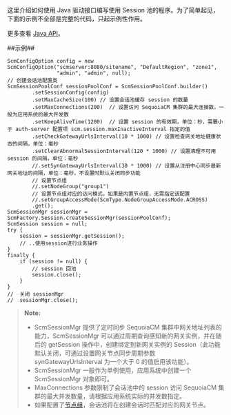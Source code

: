 这里介绍如何使用 Java 驱动接口编写使用 Session  池的程序。为了简单起见，下面的示例不全部是完整的代码，只起示例性作用。
    
更多查看 [Java API][java_api]。

##示例##

```lang-javascript
ScmConfigOption config = new ScmConfigOption("scmserver:8080/sitename", "DefaultRegion", "zone1",
                "admin", "admin", null);
// 创建会话池配置类
ScmSessionPoolConf sessionPoolConf = ScmSessionPoolConf.builder()
        .setSessionConfig(config)
        .setMaxCacheSize(100) // 设置会话池缓存 session 的数量
        .setMaxConnections(200)  // 设置访问 SequoiaCM 集群的最大连接数，一般为应用系统的最大并发数
        .setKeepAliveTime(1200)  // 设置 session 的有效期，单位：秒，需要小于 auth-server 配置项 scm.session.maxInactiveInterval 指定的值
        .setCheckGatewayUrlsInterval(10 * 1000) // 设置检查网关地址健康状态的间隔，单位：毫秒
        .setClearAbnormalSessionInterval(120 * 1000) // 设置清理不可用 session 的间隔，单位：毫秒
        //.setSynGatewayUrlsInterval(30 * 1000) // 设置从注册中心同步最新网关地址的间隔，单位：毫秒，不设置时默认关闭同步功能
        // 设置节点组
        //.setNodeGroup("group1") 
        // 设置节点组对应的访问模式，如果是内置节点组，无需指定该配置
        //.setGroupAccessMode(ScmType.NodeGroupAccessMode.ACROSS)
        .get();
ScmSessionMgr sessionMgr = ScmFactory.Session.createSessionMgr(sessionPoolConf);
ScmSession session = null;
try {
    session = sessionMgr.getSession();
    // ..使用session进行业务操作
}
finally {
    if (session != null) {
        // session 回池
        session.close();
    }
}
//  关闭 sessionMgr
//  sessionMgr.close();
```

>  **Note:**
>
> * ScmSessionMgr 提供了定时同步 SequoiaCM 集群中网关地址列表的能力，ScmSessionMgr 可以通过周期查询感知新的网关实例，并在随后的 getSession 操作中，创建绑定到新网关实例的 Session（此功能默认关闭，可通过设置网关节点同步周期参数 synGatewayUrlsInterval 为一个大于 0 的值启用该功能）。
> * ScmSessionMgr 一般作为单例使用，应用系统中创建一个 ScmSessionMgr 对象即可。
> * MaxConnections 参数限制了会话池中的 session 访问 SequoiaCM 集群的最大并发数量，请根据应用系统实际的并发数指定。
> * 如果配置了[节点组][node_group]，会话池将在创建会话时匹配对应的网关节点。

[java_api]:api/java/html/index.html
[node_group]:Architecture/node_group.md
